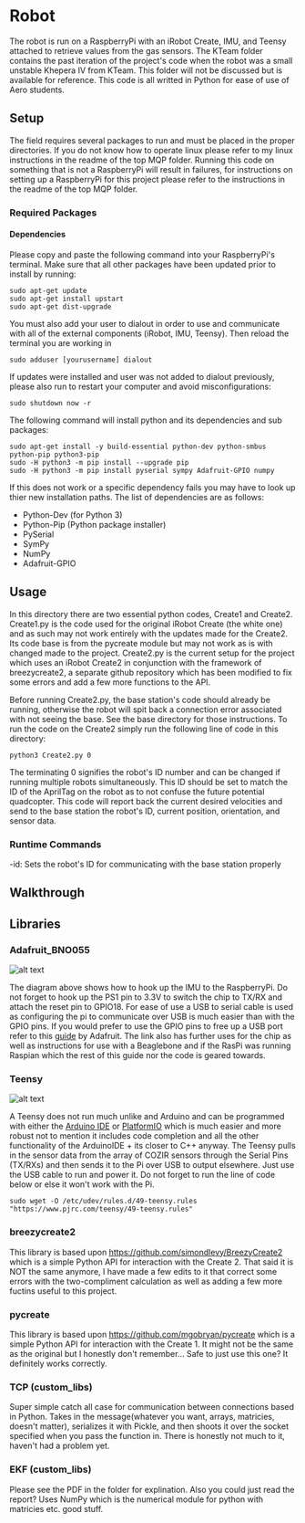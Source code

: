 # Robot
The robot is run on a RaspberryPi with an iRobot Create, IMU, and Teensy attached to retrieve values from the gas sensors. The KTeam folder contains the past iteration of the project's code when the robot was a small unstable Khepera IV from KTeam. This folder will not be discussed but is available for reference. This code is all writted in Python for ease of use of Aero students.

## Setup
The field requires several packages to run and must be placed in the proper directories. If you do not know how to operate linux please refer to my linux instructions in the readme of the top MQP folder. Running this code on something that is not a RaspberryPi will result in failures, for instructions on setting up a RaspberryPi for this project please refer to the instructions in the readme of the top MQP folder.

### Required Packages
#### Dependencies
Please copy and paste the following command into your RaspberryPi's terminal. Make sure that all other packages have been updated prior to install by running:
~~~~
sudo apt-get update 
sudo apt-get install upstart
sudo apt-get dist-upgrade
~~~~
You must also add your user to dialout in order to use and communicate with all of the external components (iRobot, IMU, Teensy). Then reload the terminal you are working in
~~~~
sudo adduser [yourusername] dialout
~~~~
If updates were installed and user was not added to dialout previously, please also run to restart your computer and avoid misconfigurations:
~~~~
sudo shutdown now -r
~~~~
The following command will install python and its dependencies and sub packages:
~~~~
sudo apt-get install -y build-essential python-dev python-smbus python-pip python3-pip
sudo -H python3 -m pip install --upgrade pip 
sudo -H python3 -m pip install pyserial sympy Adafruit-GPIO numpy
~~~~
If this does not work or a specific dependency fails you may have to look up thier new installation paths. The list of dependencies are as follows:
- Python-Dev (for Python 3)
- Python-Pip (Python package installer)
- PySerial
- SymPy
- NumPy
- Adafruit-GPIO

## Usage
In this directory there are two essential python codes, Create1 and Create2. Create1.py is the code used for the original iRobot Create (the white one) and as such may not work entirely with the updates made for the Create2. Its code base is from the pycreate module but may not work as is with changed made to the project. Create2.py is the current setup for the project which uses an iRobot Create2 in conjunction with the framework of breezycreate2, a separate github repository which has been modified to fix some errors and add a few more functions to the API.

Before running Create2.py, the base station's code should already be running, otherwise the robot will spit back a connection error associated with not seeing the base. See the base directory for those instructions. To run the code on the Create2 simply run the following line of code in this directory:
~~~~
python3 Create2.py 0
~~~~
The terminating 0 signifies the robot's ID number and can be changed if running multiple robots simultaneously. This ID should be set to match the ID of the AprilTag on the robot as to not confuse the future potential quadcopter. This code will report back the current desired velocities and send to the base station the robot's ID, current position, orientation, and sensor data.

### Runtime Commands
-id: Sets the robot's ID for communicating with the base station properly

## Walkthrough

## Libraries
### Adafruit_BNO055
![alt text](https://github.com/rmwiesenberg/MQP/blob/master/robot/libs/Adafruit_BNO055/IMU.PNG "BNO055 Hookup")

The diagram above shows how to hook up the IMU to the RaspberryPi. Do not forget to hook up the PS1 pin to 3.3V to switch the chip to TX/RX and attach the reset pin to GPIO18. For ease of use a USB to serial cable is used as configuring the pi to communicate over USB is much easier than with the GPIO pins. If you would prefer to use the GPIO pins to free up a USB port refer to this [guide](https://learn.adafruit.com/bno055-absolute-orientation-sensor-with-raspberry-pi-and-beaglebone-black/hardware) by Adafruit. The link also has further uses for the chip as well as instructions for use with a Beaglebone and if the RasPi was running Raspian which the rest of this guide nor the code is geared towards.
### Teensy
![alt text](https://github.com/rmwiesenberg/MQP/blob/master/robot/libs/Teensy/teensy35.png "BNO055 Hookup")

A Teensy does not run much unlike and Arduino and can be programmed with either the [Arduino IDE](https://www.arduino.cc) or [PlatformIO](http://platformio.org) which is much easier and more robust not to mention it includes code completion and all the other functionality of the ArduinoIDE + its closer to C++ anyway. The Teensy pulls in the sensor data from the array of COZIR sensors through the Serial Pins (TX/RXs) and then sends it to the Pi over USB to output elsewhere. Just use the USB cable to run and power it. Do not forget to run the line of code below or else it won't work with the Pi.
~~~~
sudo wget -O /etc/udev/rules.d/49-teensy.rules "https://www.pjrc.com/teensy/49-teensy.rules"
~~~~
### breezycreate2
This library is based upon https://github.com/simondlevy/BreezyCreate2 which is a simple Python API for interaction with the Create 2. That said it is NOT the same anymore, I have made a few edits to it that correct some errors with the two-compliment calculation as well as adding a few more fuctins useful to this project.
### pycreate
This library is based upon https://github.com/mgobryan/pycreate which is a simple Python API for interaction with the Create 1. It might not be the same as the original but I honestly don't remember... Safe to just use this one? It definitely works correctly.
### TCP (custom_libs)
Super simple catch all case for communication between connections based in Python. Takes in the message(whatever you want, arrays, matricies, doesn't matter), serializes it with Pickle, and then shoots it over the socket specified when you pass the function in. There is honestly not much to it, haven't had a problem yet.
### EKF (custom_libs)
Please see the PDF in the folder for explination. Also you could just read the report? Uses NumPy which is the numerical module for python with matricies etc. good stuff.
